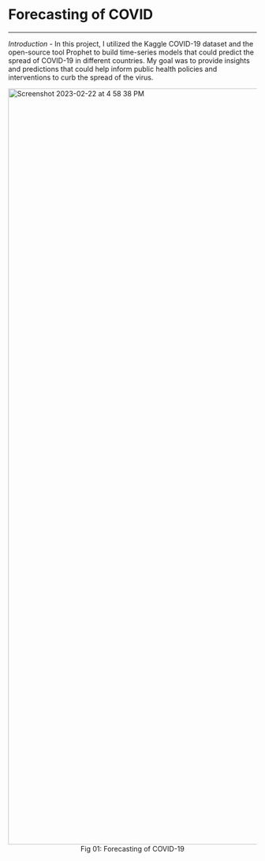 # Forecasting of COVID
---
*Introduction* -
In this project, I utilized the Kaggle COVID-19 dataset and the open-source tool Prophet to build time-series models that could predict the spread of COVID-19 in different countries. My goal was to provide insights and predictions that could help inform public health policies and interventions to curb the spread of the virus.


<img width="1533" alt="Screenshot 2023-02-22 at 4 58 38 PM" src="https://user-images.githubusercontent.com/25382680/220613965-911ca1b2-d87d-458c-b938-4f92ca3ce9bf.png">
<center>Fig 01: Forecasting of COVID-19</center>
